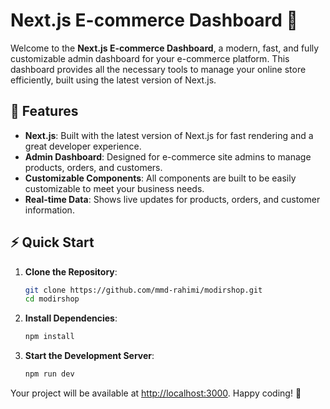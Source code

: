 # **Next.js E-commerce Dashboard 🚀**

Welcome to the **Next.js E-commerce Dashboard**, a modern, fast, and fully customizable admin dashboard for your e-commerce platform. This dashboard provides all the necessary tools to manage your online store efficiently, built using the latest version of Next.js.


## 🌟 Features

- **Next.js**: Built with the latest version of Next.js for fast rendering and a great developer experience.
- **Admin Dashboard**: Designed for e-commerce site admins to manage products, orders, and customers.
- **Customizable Components**: All components are built to be easily customizable to meet your business needs.
- **Real-time Data**: Shows live updates for products, orders, and customer information.
  
## ⚡️ Quick Start

1. **Clone the Repository**:

    ```bash
    git clone https://github.com/mmd-rahimi/modirshop.git
    cd modirshop
    ```

2. **Install Dependencies**:

    ```bash
    npm install
    ```

3. **Start the Development Server**:

    ```bash
    npm run dev
    ```

Your project will be available at [http://localhost:3000](http://localhost:3000). Happy coding! 🎉